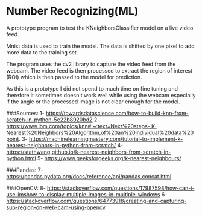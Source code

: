 # Number Recognizing(ML)
 
A prototype program to test the KNeighborsClassifier model on a live video feed.

Mnist data is used to train the model. The data is shifted by one pixel to add more data to the training set.

The program uses the cv2 library to capture the video feed from the webcam. The video feed is then processed to extract the region of interest (ROI) which is then passed to the model for prediction.

As this is a prototype I did not spend to much time on fine tuning and therefore it sometimes doesn't work well while using the webcam especially if the angle or the processed image  is not clear enough for the model.

###Sources:
1- https://towardsdatascience.com/how-to-build-knn-from-scratch-in-python-5e22b8920bd2
2- https://www.ibm.com/topics/knn#:~:text=Next%20steps-,K-Nearest%20Neighbors%20Algorithm,of%20an%20individual%20data%20point.
3- https://machinelearningmastery.com/tutorial-to-implement-k-nearest-neighbors-in-python-from-scratch/
4- https://stathwang.github.io/k-nearest-neighbors-from-scratch-in-python.html
5- https://www.geeksforgeeks.org/k-nearest-neighbours/

###Pandas:
7- https://pandas.pydata.org/docs/reference/api/pandas.concat.html

###OpenCV:
8- https://stackoverflow.com/questions/17987598/how-can-i-use-imshow-to-display-multiple-images-in-multiple-windows
6- https://stackoverflow.com/questions/64773918/creating-and-capturing-sub-region-on-web-cam-using-opencv
